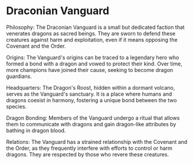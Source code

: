 # Draconian Vanguard

Philosophy: The Draconian Vanguard is a small but dedicated faction that venerates dragons as sacred beings. They are sworn to defend these creatures against harm and exploitation, even if it means opposing the Covenant and the Order.

Origins: The Vanguard's origins can be traced to a legendary hero who formed a bond with a dragon and vowed to protect their kind. Over time, more champions have joined their cause, seeking to become dragon guardians.

Headquarters: The Dragon's Roost, hidden within a dormant volcano, serves as the Vanguard's sanctuary. It is a place where humans and dragons coexist in harmony, fostering a unique bond between the two species.

Dragon Bonding: Members of the Vanguard undergo a ritual that allows them to communicate with dragons and gain dragon-like attributes by bathing in dragon blood.

Relations: The Vanguard has a strained relationship with the Covenant and the Order, as they frequently interfere with efforts to control or harm dragons. They are respected by those who revere these creatures.
